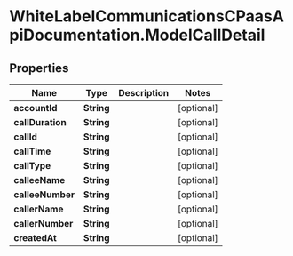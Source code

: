 # WhiteLabelCommunicationsCPaasApiDocumentation.ModelCallDetail

## Properties

Name | Type | Description | Notes
------------ | ------------- | ------------- | -------------
**accountId** | **String** |  | [optional] 
**callDuration** | **String** |  | [optional] 
**callId** | **String** |  | [optional] 
**callTime** | **String** |  | [optional] 
**callType** | **String** |  | [optional] 
**calleeName** | **String** |  | [optional] 
**calleeNumber** | **String** |  | [optional] 
**callerName** | **String** |  | [optional] 
**callerNumber** | **String** |  | [optional] 
**createdAt** | **String** |  | [optional] 


